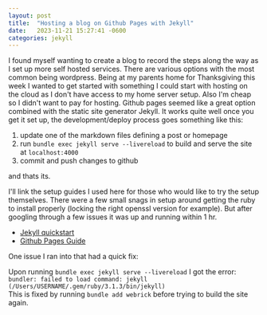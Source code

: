 ```yaml
---
layout: post
title:  "Hosting a blog on Github Pages with Jekyll"
date:   2023-11-21 15:27:41 -0600
categories: jekyll
---
```

I found myself wanting to create a blog to record the steps along 
the way as I set up more self hosted services. There are various options with the most common being wordpress. 
Being at my parents home for Thanksgiving this week I wanted to get started with something I could start 
with hosting on the cloud as I don't have access to my home server setup. Also I'm cheap so I didn't want to pay for hosting. 
Github pages seemed like a great option 
combined with the static site generator Jekyll. 
It works quite well once you get it set up, the development/deploy process goes something like this: 


1. update one of the markdown files defining a post or homepage
2. run `bundle exec jekyll serve --livereload` to build and serve the site at `localhost:4000`
3. commit and push changes to github 


and thats its.

I'll link the setup guides I used here for those who would like to try the setup themselves. 
There were a few small snags in setup around getting the ruby to install properly 
(locking the right openssl version for example). But after googling through a few issues it was up and running
within 1 hr. 


- [Jekyll quickstart](https://jekyllrb.com/docs/) 
- [Github Pages Guide](https://docs.github.com/en/pages/setting-up-a-github-pages-site-with-jekyll/about-github-pages-and-jekyll)

One issue I ran into that had a quick fix: 

Upon running 
`bundle exec jekyll serve --livereload` I got the error: <br>
```bundler: failed to load command: jekyll (/Users/USERNAME/.gem/ruby/3.1.3/bin/jekyll)``` <br>
This is fixed by running
`bundle add webrick`
before trying to build the site again.
